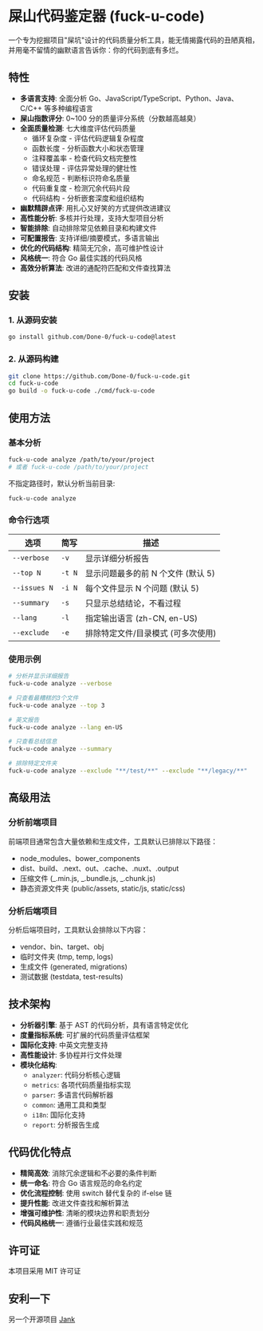 # 屎山代码鉴定器 (fuck-u-code)

一个专为挖掘项目"屎坑"设计的代码质量分析工具，能无情揭露代码的丑陋真相，并用毫不留情的幽默语言告诉你：你的代码到底有多烂。

## 特性

- **多语言支持**: 全面分析 Go、JavaScript/TypeScript、Python、Java、C/C++ 等多种编程语言
- **屎山指数评分**: 0~100 分的质量评分系统（分数越高越臭）
- **全面质量检测**: 七大维度评估代码质量
  - 循环复杂度 - 评估代码逻辑复杂程度
  - 函数长度 - 分析函数大小和状态管理
  - 注释覆盖率 - 检查代码文档完整性
  - 错误处理 - 评估异常处理的健壮性
  - 命名规范 - 判断标识符命名质量
  - 代码重复度 - 检测冗余代码片段
  - 代码结构 - 分析嵌套深度和组织结构
- **幽默精辟点评**: 用扎心又好笑的方式提供改进建议
- **高性能分析**: 多核并行处理，支持大型项目分析
- **智能排除**: 自动排除常见依赖目录和构建文件
- **可配置报告**: 支持详细/摘要模式，多语言输出
- **优化的代码结构**: 精简无冗余，高可维护性设计
- **风格统一**: 符合 Go 最佳实践的代码风格
- **高效分析算法**: 改进的通配符匹配和文件查找算法

## 安装

### 1. 从源码安装

```bash
go install github.com/Done-0/fuck-u-code@latest
```

### 2. 从源码构建

```bash
git clone https://github.com/Done-0/fuck-u-code.git
cd fuck-u-code
go build -o fuck-u-code ./cmd/fuck-u-code
```

## 使用方法

### 基本分析

```bash
fuck-u-code analyze /path/to/your/project
# 或者 fuck-u-code /path/to/your/project
```

不指定路径时，默认分析当前目录:

```bash
fuck-u-code analyze
```

### 命令行选项

| 选项         | 简写   | 描述                               |
| ------------ | ------ | ---------------------------------- |
| `--verbose`  | `-v`   | 显示详细分析报告                   |
| `--top N`    | `-t N` | 显示问题最多的前 N 个文件 (默认 5) |
| `--issues N` | `-i N` | 每个文件显示 N 个问题 (默认 5)     |
| `--summary`  | `-s`   | 只显示总结结论，不看过程           |
| `--lang`     | `-l`   | 指定输出语言 (zh-CN, en-US)        |
| `--exclude`  | `-e`   | 排除特定文件/目录模式 (可多次使用) |

### 使用示例

```bash
# 分析并显示详细报告
fuck-u-code analyze --verbose

# 只查看最糟糕的3个文件
fuck-u-code analyze --top 3

# 英文报告
fuck-u-code analyze --lang en-US

# 只查看总结信息
fuck-u-code analyze --summary

# 排除特定文件夹
fuck-u-code analyze --exclude "**/test/**" --exclude "**/legacy/**"
```

## 高级用法

### 分析前端项目

前端项目通常包含大量依赖和生成文件，工具默认已排除以下路径：

- node_modules、bower_components
- dist、build、.next、out、.cache、.nuxt、.output
- 压缩文件 (_.min.js, _.bundle.js, \_.chunk.js)
- 静态资源文件夹 (public/assets, static/js, static/css)

### 分析后端项目

分析后端项目时，工具默认会排除以下内容：

- vendor、bin、target、obj
- 临时文件夹 (tmp, temp, logs)
- 生成文件 (generated, migrations)
- 测试数据 (testdata, test-results)

## 技术架构

- **分析器引擎**: 基于 AST 的代码分析，具有语言特定优化
- **度量指标系统**: 可扩展的代码质量评估框架
- **国际化支持**: 中英文完整支持
- **高性能设计**: 多协程并行文件处理
- **模块化结构**:
  - `analyzer`: 代码分析核心逻辑
  - `metrics`: 各项代码质量指标实现
  - `parser`: 多语言代码解析器
  - `common`: 通用工具和类型
  - `i18n`: 国际化支持
  - `report`: 分析报告生成

## 代码优化特点

- **精简高效**: 消除冗余逻辑和不必要的条件判断
- **统一命名**: 符合 Go 语言规范的命名约定
- **优化流程控制**: 使用 switch 替代复杂的 if-else 链
- **提升性能**: 改进文件查找和解析算法
- **增强可维护性**: 清晰的模块边界和职责划分
- **代码风格统一**: 遵循行业最佳实践和规范

## 许可证

本项目采用 MIT 许可证

## 安利一下

另一个开源项目 [Jank](https://github.com/Done-0/Jank)
